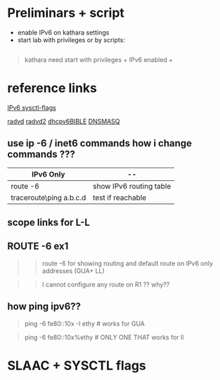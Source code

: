 # Preliminars + script

- enable IPv6 on kathara settings
- start lab with privileges or by scripts:
```

```

> kathara need start with privileges + IPv6 enabled + 

# reference links


[IPv6 sysctl-flags](https://www.kernel.org/doc/Documentation/networking/ip-sysctl.txt)

[radvd](https://manpages.debian.org/testing/radvd/radvd.conf.5.en.html)
[radvd2](https://www.linuxtopia.org/online_books/network_administration_guides/Linux+IPv6-HOWTO/hints-daemons-radvd.html)
[dhcpv6BIBLE](https://klub.com.pl/dhcpv6/doc/dibbler-user.pdf)
[DNSMASQ](https://thekelleys.org.uk/dnsmasq/docs/dnsmasq-man.html#index)

## use ip -6 / inet6 commands how i change commands ???


| IPv6 Only | --|
| --| --| 
| route -6 | show IPv6 routing table |   
| traceroute\ping a.b.c.d  | test if reachable  |

## scope links for L-L

## ROUTE -6 ex1

>> route -6 for showing routing and default route on IPv6 only addresses (GUA+ LL)

>> I cannot configure any route on R1 ?? why??

## how ping ipv6??

> ping -6 fe80::10x -I ethy   # works for GUA

> ping -6 fe80::10x%ethy # ONLY ONE THAT works for ll


# SLAAC + SYSCTL flags

